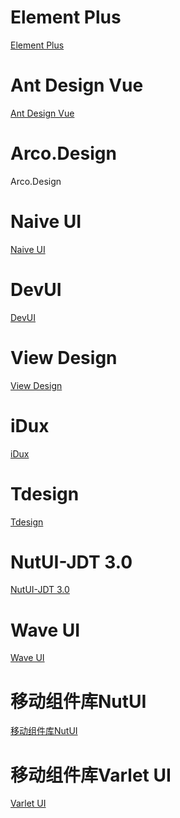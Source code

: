 # **Element Plus**

<a href='https://element-plus.org/zh-CN/component/button.html'>Element Plus</a>

# **Ant Design Vue**
<a href='https://www.antdv.com/components/button-cn'>Ant Design Vue</a>

# **Arco.Design**

<a herf='https://arco.design/react/components/button'>Arco.Design</a>

# **Naive UI**

<a href='https://www.naiveui.com/zh-CN/os-theme/components/button'>Naive UI</a>

# **DevUI**

<a href='https://vue-devui.github.io/components/button/'>DevUI</a>

# **View Design**

<a href='https://www.iviewui.com/view-ui-plus/component/base/button'>View Design</a>

# **iDux**

<a href='https://idux.site/components/button/zh'>iDux</a>

# Tdesign

<a href='https://tdesign.tencent.com/vue/components/button?tab=demo'>Tdesign</a>

# **NutUI-JDT 3.0**

<a href='https://nutui.jd.com/jdt/#/zh-CN/component/button'>NutUI-JDT 3.0</a>

# Wave UI

<a href='https://antoniandre.github.io/wave-ui/w-button'>Wave UI</a>

# 移动组件库NutUI

<a href='https://nutui.jd.com/h5/vue/4x/#/zh-CN/component/button'>移动组件库NutUI</a>

# 移动组件库Varlet UI

<a href='https://varlet.gitee.io/varlet-ui/#/zh-CN/button'>Varlet UI</a>

